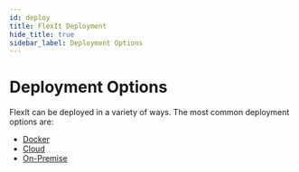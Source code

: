 ```yaml
---
id: deploy
title: FlexIt Deployment
hide_title: true
sidebar_label: Deployment Options
---
```

# Deployment Options

FlexIt can be deployed in a variety of ways. The most common deployment options are:
- [Docker](docker.md)
- [Cloud](cloud.md)
- [On-Premise](on-prem.md)
